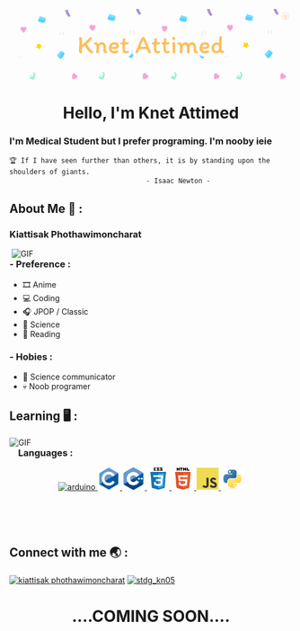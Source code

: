 ![Knet Attimed](Knet%20Attimed.gif)
<h1 align="center"> Hello, I'm Knet Attimed </h1>
<h3 align="left">I'm Medical Student but I prefer programing. I'm nooby ieie</h3>

```
🏆 If I have seen further than others, it is by standing upon the shoulders of giants.
                                  - Isaac Newton -
```

## About Me 🚀 :
<h3 align="left">Kiattisak Phothawimoncharat</h3>
<img hight="400" width="500" alt="GIF" align="right" src="https://media.giphy.com/media/l41JU9pUyosHzWyuQ/giphy.gif">

### - Preference : 
- 🎞️ Anime
- 💻 Coding
- 🎧 JPOP / Classic
- 🧬 Science
- 📖 Reading

### - Hobies : 
- 🌌 Science communicator
- 💀 Noob programer


## Learning 🖥️ :

<img hight="400" width="500" alt="GIF" align="left" src="https://media.giphy.com/media/v1.Y2lkPTc5MGI3NjExOHVsNGFpMXY4czd4c3lmOTRyb2sxeWxkMXZhMzQ1djZiNTBuZ2hraSZlcD12MV9naWZzX3NlYXJjaCZjdD1n/26zyYdiV4pdZZUWEU/giphy.gif" style="padding-right: 40px;" >
<h3 align="left">&nbsp;&nbsp;&nbsp;&nbsp;Languages :</h3>

<p align="center"> <a href="https://www.arduino.cc/" target="_blank" rel="noreferrer"> <img src="https://cdn.worldvectorlogo.com/logos/arduino-1.svg" alt="arduino" width="40" height="40"/> </a> <a href="https://www.cprogramming.com/" target="_blank" rel="noreferrer"> <img src="https://raw.githubusercontent.com/devicons/devicon/master/icons/c/c-original.svg" alt="c" width="40" height="40"/> </a> <a href="https://www.w3schools.com/cpp/" target="_blank" rel="noreferrer"> <img src="https://raw.githubusercontent.com/devicons/devicon/master/icons/cplusplus/cplusplus-original.svg" alt="cplusplus" width="40" height="40"/> </a> <a href="https://www.w3schools.com/css/" target="_blank" rel="noreferrer"> <img src="https://raw.githubusercontent.com/devicons/devicon/master/icons/css3/css3-original-wordmark.svg" alt="css3" width="40" height="40"/> </a> <a href="https://www.w3.org/html/" target="_blank" rel="noreferrer"> <img src="https://raw.githubusercontent.com/devicons/devicon/master/icons/html5/html5-original-wordmark.svg" alt="html5" width="40" height="40"/> </a> <a href="https://developer.mozilla.org/en-US/docs/Web/JavaScript" target="_blank" rel="noreferrer"> <img src="https://raw.githubusercontent.com/devicons/devicon/master/icons/javascript/javascript-original.svg" alt="javascript" width="40" height="40"/> </a> <a href="https://www.python.org" target="_blank" rel="noreferrer"> <img src="https://raw.githubusercontent.com/devicons/devicon/master/icons/python/python-original.svg" alt="python" width="40" height="40"/> </a> </p>

</br>
</br>
</br>


## Connect with me 🌏 :
<p align="left">
<a href="https://fb.com/kiattisak phothawimoncharat" target="blank"><img align="center" src="https://raw.githubusercontent.com/rahuldkjain/github-profile-readme-generator/master/src/images/icons/Social/facebook.svg" alt="kiattisak phothawimoncharat" height="30" width="40" /></a>
<a href="https://instagram.com/stdg_kn05" target="blank"><img align="center" src="https://raw.githubusercontent.com/rahuldkjain/github-profile-readme-generator/master/src/images/icons/Social/instagram.svg" alt="stdg_kn05" height="30" width="40" /></a>
</p>


<h1 align="left"></h1>
<h1 align="center">....COMING SOON....</h1>
